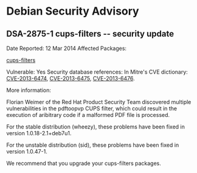 
Debian Security Advisory
========================


DSA-2875-1 cups-filters -- security update
------------------------------------------



Date Reported:
12 Mar 2014
Affected Packages:

[cups-filters](https://packages.debian.org/src:cups-filters)

Vulnerable:
Yes
Security database references:
In Mitre's CVE dictionary: [CVE-2013-6474](https://security-tracker.debian.org/tracker/CVE-2013-6474), [CVE-2013-6475](https://security-tracker.debian.org/tracker/CVE-2013-6475), [CVE-2013-6476](https://security-tracker.debian.org/tracker/CVE-2013-6476).  

More information:

Florian Weimer of the Red Hat Product Security Team discovered multiple
vulnerabilities in the pdftoopvp CUPS filter, which could result in the
execution of aribitrary code if a malformed PDF file is processed.


For the stable distribution (wheezy), these problems have been fixed in
version 1.0.18-2.1+deb7u1.


For the unstable distribution (sid), these problems have been fixed in
version 1.0.47-1.


We recommend that you upgrade your cups-filters packages.





